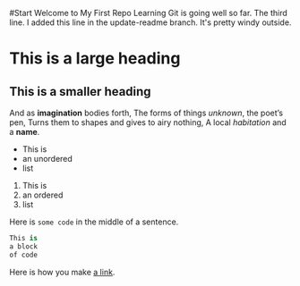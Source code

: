 #Start
Welcome to My First Repo
Learning Git is going well so far.
The third line.
I added this line in the update-readme branch.
It's pretty windy outside.  

# This is a large heading

## This is a smaller heading

And as **imagination** bodies forth,
The forms of things *unknown*, the poet’s pen,
Turns them to shapes and gives to airy nothing,
A local *habitation* and a **name**.

- This is
- an unordered
- list

1. This is
2. an ordered
3. list

Here is `some code` in the middle of a sentence.

```python
This is
a block
of code
```

Here is how you make [a link](https://www.wikipedia.org/).
